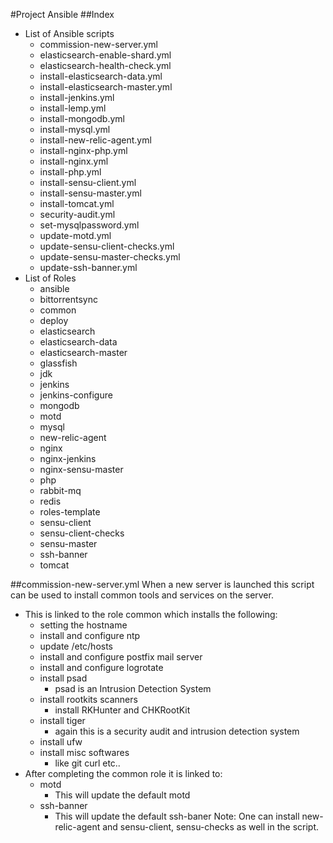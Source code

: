 #Project Ansible
##Index
+ List of Ansible scripts
    - commission-new-server.yml
    - elasticsearch-enable-shard.yml
    - elasticsearch-health-check.yml
    - install-elasticsearch-data.yml
    - install-elasticsearch-master.yml
    - install-jenkins.yml
    - install-lemp.yml
    - install-mongodb.yml
    - install-mysql.yml
    - install-new-relic-agent.yml
    - install-nginx-php.yml
    - install-nginx.yml
    - install-php.yml
    - install-sensu-client.yml
    - install-sensu-master.yml
    - install-tomcat.yml
    - security-audit.yml
    - set-mysqlpassword.yml
    - update-motd.yml
    - update-sensu-client-checks.yml
    - update-sensu-master-checks.yml
    - update-ssh-banner.yml
+ List of Roles
    - ansible
    - bittorrentsync
    - common
    - deploy
    - elasticsearch
    - elasticsearch-data
    - elasticsearch-master
    - glassfish
    - jdk
    - jenkins
    - jenkins-configure
    - mongodb
    - motd
    - mysql
    - new-relic-agent
    - nginx
    - nginx-jenkins
    - nginx-sensu-master
    - php
    - rabbit-mq
    - redis
    - roles-template
    - sensu-client
    - sensu-client-checks
    - sensu-master
    - ssh-banner
    - tomcat

##commission-new-server.yml
  When a new server is launched this script can be used to install common tools and services on the server.
+ This is linked to the role common which installs the following:
    - setting the hostname
    - install and configure ntp
    - update /etc/hosts
    - install and configure postfix mail server
    - install and configure logrotate
    - install psad
      - psad is an Intrusion Detection System
    - install rootkits scanners
      - install RKHunter and CHKRootKit
    - install tiger
      - again this is a security audit and intrusion detection system
    - install ufw
    - install misc softwares
      - like git curl etc..
+ After completing the common role it is linked to:
    - motd
       - This will update the default motd
    - ssh-banner
       - This will update the default ssh-baner
Note: One can install new-relic-agent and sensu-client, sensu-checks as well in the script.
